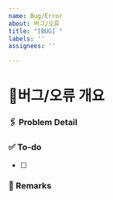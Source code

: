 ```yaml
---
name: Bug/Error
about: 버그/오류
title: "[BUG] "
labels: ''
assignees: ''

---
```


# 🐞버그/오류 개요

### 🖇️ Problem Detail

### ✅ To-do
- [ ]

### 📝 Remarks